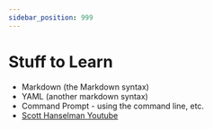```yaml
---
sidebar_position: 999
---
```

# Stuff to Learn

- Markdown (the Markdown syntax)
- YAML (another markdown syntax)
- Command Prompt - using the command line, etc.
- [Scott Hanselman Youtube](https://www.youtube.com/playlist?list=PL0M0zPgJ3HSesuPIObeUVQNbKqlw5U2Vr) 